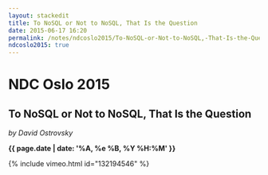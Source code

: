 ```yaml
---
layout: stackedit
title: To NoSQL or Not to NoSQL, That Is the Question
date: 2015-06-17 16:20
permalink: /notes/ndcoslo2015/To-NoSQL-or-Not-to-NoSQL,-That-Is-the-Question.html
ndcoslo2015: true
---
```


# NDC Oslo 2015

## To NoSQL or Not to NoSQL, That Is the Question
*by David Ostrovsky*

**{{ page.date | date: '%A, %e %B, %Y %H:%M' }}**

{% include vimeo.html id="132194546" %}